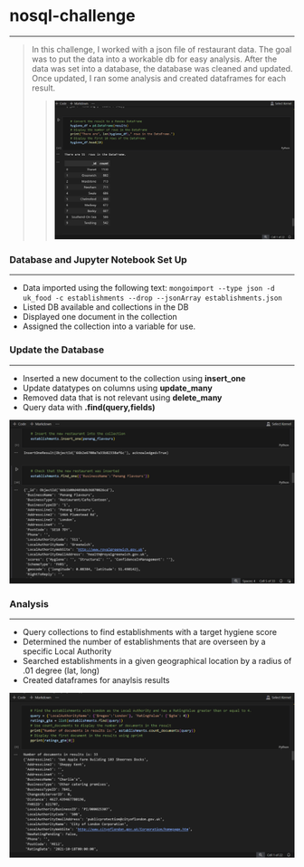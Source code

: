 # nosql-challenge
-----------------
> In this challenge, I worked with a json file of restaurant data. The goal was to put the data into a workable db for easy analysis.
> After the data was set into a database, the database was cleaned and updated. Once updated, I ran some analysis and created dataframes for each result.
> > <img src="Starter_Code/img/nosql_img1.png" alt="Dataframe" width="800"/>

### Database and Jupyter Notebook Set Up
-----------------------------------------
- Data imported using the following text: `mongoimport --type json -d uk_food -c establishments --drop --jsonArray establishments.json`
- Listed DB available and collections in the DB
- Displayed one document in the collection
- Assigned the collection into a variable for use.

### Update the Database
-----------------------
- Inserted a new document to the collection using **__insert_one__**
- Update datatypes on columns using **__update_many__** 
- Removed data that is not relevant using **__delete_many__**
- Query data with **.find(query,fields)**
<img src="Starter_Code/img/nosql_img2.png" alt="insert_one" width="800"/>

### Analysis
------------
- Query collections to find establishments with a target hygiene score
- Determined the number of establishments that are overseen by a specific Local Authority
- Searched establishments in a given geographical location by a radius of .01 degree (lat, long)
- Created dataframes for anaylsis results
<img src="Starter_Code/img/nosql_img3.png" alt="'$regex'" width="800"/>

